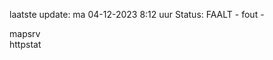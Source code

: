 laatste update: 
ma 04-12-2023  8:12   uur 
Status: FAALT - fout - 
<div class="service R">mapsrv</div><div class="service G">httpstat</div>